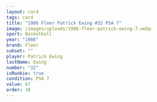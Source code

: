 ```yaml
---
layout: card
tags: card
title: "1986 Fleer Patrick Ewing #32 PSA 7"
image: /images/uploads/1986-fleer-patrick-ewing-7.webp
sport: Basketball
year: "1986"
brand: Fleer
subset: ""
player: Patrick Ewing
lastName: Ewing
number: "32"
isRookie: true
condition: PSA 7
value: 67
order: 10
---
```

